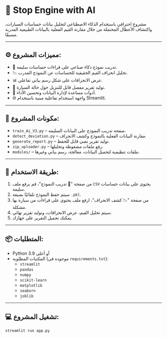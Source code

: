 
# 🚗 Stop Engine with AI

مشروع احترافي باستخدام الذكاء الاصطناعي لتحليل بيانات حساسات السيارات، واكتشاف الأعطال المحتملة من خلال مقارنة القيم الفعلية بالبيانات الطبيعية المدربة مسبقًا.

---

## ⚙️ مميزات المشروع:

- 🧠 تدريب نموذج ذكاء صناعي على قراءات حساسات سليمة.
- 📉 تحليل انحراف القيم الحقيقية للحساسات عن النموذج المدرب.
- 📊 عرض الانحرافات على شكل رسم بياني تفاعلي.
- 📝 توليد تقرير مفصل قابل للتنزيل حول حالة السيارة.
- 🧰 أدوات مساعدة لإدارة البيانات وتحسين الأداء.
- 🌐 واجهة استخدام تفاعلية مبنية باستخدام Streamlit.

---

## 🧪 مكونات المشروع:

- `train_Ai_V3.py` – صفحة تدريب النموذج على البيانات السليمة.
- `detect_deviation.py` – مقارنة البيانات الفعلية بالنموذج وكشف الانحراف.
- `generate_report.py` – توليد تقرير نصي قابل للحفظ.
- `zip_uploader.py` – رفع ملفات مضغوطة وتحليلها.
- `modules/` – ملفات تنظيمية لتحميل البيانات، معالجة، رسم بياني وغيرها.

---

## 🚀 طريقة الاستخدام:

1. من صفحة "🧠 تدريب النموذج"، قم برفع ملف `CSV` يحتوي على بيانات حساسات سليمة.
2. سيتم حفظ النموذج تلقائيًا بصيغة `.pkl`.
3. من صفحة "📉 كشف الانحراف"، ارفع ملف يحتوي على قراءات من سيارة بها مشكلة.
4. سيتم تحليل القيم، عرض الانحرافات، وتوليد تقرير نهائي.
5. يمكنك تحميل التقرير على جهازك.

---

## 📦 المتطلبات:

- Python 3.9 أو أعلى
- المكتبات المطلوبة (موجودة في `requirements.txt`):
  - `streamlit`
  - `pandas`
  - `numpy`
  - `scikit-learn`
  - `matplotlib`
  - `seaborn`
  - `joblib`

---

## 💻 تشغيل المشروع:

```bash
streamlit run app.py